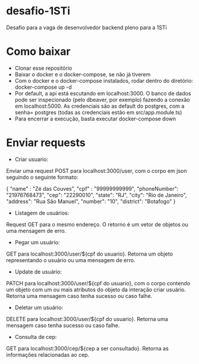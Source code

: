 # desafio-1STi
Desafio para a vaga de desenvolvedor backend pleno para a 1STi


# Como baixar

- Clonar esse repositório
- Baixar o docker e o docker-compose, se não já tiverem
- Com o docker e o docker-compose instalados, rodar dentro do diretório: docker-compose up -d
- Por default, a api está escutando em localhost:3000. O banco de dados pode ser inspecionado (pelo dbeaver, por exemplo) fazendo a conexão em localhost:5000. As credenciais são as default do postgres, com a senha= postgres (todas as credenciais estão em src/app.module.ts)
- Para encerrar a execução, basta executar docker-compose down

# Enviar requests

- Criar usuario: 

Enviar uma request POST para localhost:3000/user, com o corpo em json seguindo o seguinte formato:

{
    "name" : "Zé das Couves",
    "cpf" : "99999999999",
    "phoneNumber": "21976768473",
    "cep": "22290010",
    "state": "RJ",
    "city": "Rio de Janeiro",
    "address": "Rua São Manuel",
    "number": "10",
    "district": "Botafogo"
}

- Listagem de usuários:

Request GET para o mesmo endereço. O retorno é um vetor de objetos ou uma mensagem de erro.

- Pegar um usuário:

GET para localhost:3000/user/${cpf do usuario}. Retorna um objeto representando o usuário ou uma mensagem de erro.

- Update de usuário:

PATCH para localhost:3000/user/${cpf do usuario}, com o corpo contendo um objeto com um ou mais atributos do objeto da interação criar usuário. Retorna uma mensagem caso tenha sucesso ou caso falhe.

- Deletar um usuário:

DELETE para localhost:3000/user/${cpf do usuario}. Retorna uma mensagem caso tenha sucesso ou caso falhe.

- Consulta de cep:

GET para localhost:3000/cep/${cep a ser consultado}. Retorna as informações relacionadas ao cep.
